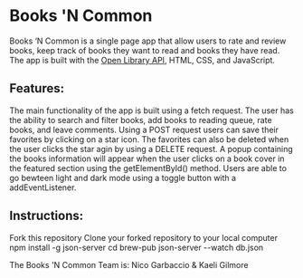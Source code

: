 # Books 'N Common
Books ‘N Common is a single page app that allow users to rate and review books, keep track of books they want to read and books they have read. The app is built with the [Open Library API](https://openlibrary.org/developers/api), HTML, CSS, and JavaScript.

## Features:
The main functionality of the app is built using a fetch request. The user has the ability to search and filter books, add books to reading queue, rate books, and leave comments.
Using a POST request users can save their favorites by clicking on a star icon. The favorites can also be deleted when the user clicks the star agin by using a DELETE request.
A popup containing the books information will appear when the user clicks on a book cover in the featured section using the getElementById() method.
Users are able to go bewteen light and dark mode using a toggle button with a addEventListener.

## Instructions:
Fork this repository
Clone your forked repository to your local computer
npm install -g json-server
cd brew-pub
json-server --watch db.json

The Books 'N Common Team is: Nico Garbaccio & Kaeli Gilmore
